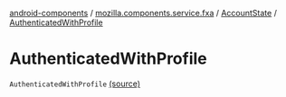 [android-components](../../index.md) / [mozilla.components.service.fxa](../index.md) / [AccountState](index.md) / [AuthenticatedWithProfile](./-authenticated-with-profile.md)

# AuthenticatedWithProfile

`AuthenticatedWithProfile` [(source)](https://github.com/mozilla-mobile/android-components/blob/master/components/service/firefox-accounts/src/main/java/mozilla/components/service/fxa/FxaAccountManager.kt#L35)